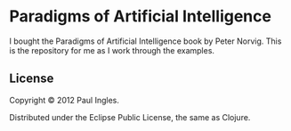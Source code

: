# Paradigms of Artificial Intelligence

I bought the Paradigms of Artificial Intelligence book by Peter Norvig. This is the repository for me as I work through the examples.

## License

Copyright &copy; 2012 Paul Ingles.

Distributed under the Eclipse Public License, the same as Clojure.
